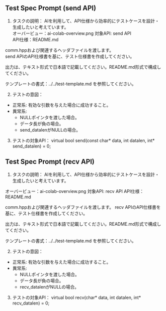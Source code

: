 ## Test Spec Prompt (send API)

1. タスクの説明：
AIを利用して、API仕様から効率的にテストケースを設計・生成したいと考えています。  
オーバービュー：ai-colab-overview.png
対象API: send API  
API仕様：README.md

comm.hppおよび関連するヘッダファイルを渡します。  
send APIのAPI仕様書を基に、テスト仕様書を作成してください。  

出力は、テキスト形式で日本語で記載してください。README.md形式で構成してください。

テンプレートの書式：../../test-template.md を参照してください。

2. テストの意図：
- 正常系: 有効な引数を与えた場合に成功すること。
- 異常系: 
  - NULLポインタを渡した場合。
  - データ長が負の場合。
  - send_datalenがNULLの場合。

3. テストの対象API：
virtual bool send(const char* data, int datalen, int* send_datalen) = 0;


## Test Spec Prompt (recv API)

1. タスクの説明：
AIを利用して、API仕様から効率的にテストケースを設計・生成したいと考えています。

オーバービュー：ai-colab-overview.png
対象API: recv API
API仕様：README.md

comm.hppおよび関連するヘッダファイルを渡します。
recv APIのAPI仕様書を基に、テスト仕様書を作成してください。

出力は、テキスト形式で日本語で記載してください。README.md形式で構成してください。

テンプレートの書式：../../test-template.md を参照してください。

2. テストの意図：
- 正常系: 有効な引数を与えた場合に成功すること。
- 異常系:
  - NULLポインタを渡した場合。
  - データ長が負の場合。
  - recv_datalenがNULLの場合。

3. テストの対象API：
virtual bool recv(char* data, int datalen, int* recv_datalen) = 0;
